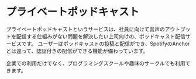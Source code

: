 # プライベートポッドキャスト

プライベートポッドキャストというサービスは、社員に向けて音声のアウトプットを配信する仕組みがない問題を解決したい上司向けの、ポッドキャスト配信サービスです。
ユーザーはポッドキャストの投稿と配信ができ、SpotifyのAnchorとは違って、認証付きの配信ができる機能が備わっています。

企業での利用だけでなく、プログラミングスクールや趣味のサークルでも利用できます。
